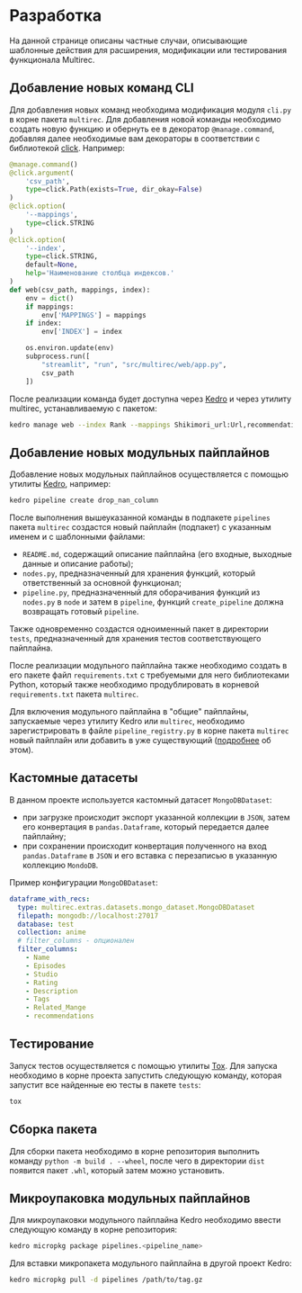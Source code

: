 # Разработка

На данной странице описаны частные случаи, описывающие шаблонные действия для расширения, модификации или тестирования функционала Multirec.

## Добавление новых команд CLI

Для добавления новых команд необходима модификация модуля `cli.py` в корне пакета `multirec`. Для добавления новой команды необходимо создать новую функцию и обернуть ее в декоратор `@manage.command`, добавляя далее необходимые вам декораторы в соответствии с библиотекой [click](https://click.palletsprojects.com/en/8.1.x/). Например:
```python
@manage.command()
@click.argument(
    'csv_path',
    type=click.Path(exists=True, dir_okay=False)
)
@click.option(
    '--mappings',
    type=click.STRING
)
@click.option(
    '--index',
    type=click.STRING,
    default=None,
    help='Наименование столбца индексов.'
)
def web(csv_path, mappings, index):
    env = dict()
    if mappings:
        env['MAPPINGS'] = mappings
    if index:
        env['INDEX'] = index

    os.environ.update(env)
    subprocess.run([
        "streamlit", "run", "src/multirec/web/app.py",
        csv_path
    ])
```

После реализации команда будет доступна через [Kedro](https://docs.kedro.org/en/stable/get_started/install.html) и через утилиту multirec, устанавливаемую с пакетом:
```bash
kedro manage web --index Rank --mappings Shikimori_url:Url,recommendations:Recommendations,Russian_name:Name,Russian_description:Description data/03_primary/anime_with_recommendations.csv
```

## Добавление новых модульных пайплайнов

Добавление новых модульных пайплайнов осуществляется с помощью утилиты [Kedro](https://docs.kedro.org/en/stable/get_started/install.html), например:
```bash
kedro pipeline create drop_nan_column
```

После выполнения вышеуказанной команды в подпакете `pipelines` пакета `multirec` создастся новый пайплайн (подпакет) с указанным именем и с шаблонными файлами:

- `README.md`, содержащий описание пайплайна (его входные, выходные данные и описание работы);
- `nodes.py`, предназначенный для хранения функций, который ответственный за основной функционал;
- `pipeline.py`, предназначенный для оборачивания функций из `nodes.py` в `node` и затем в `pipeline`, функций `create_pipeline` должна возвращать готовый `pipeline`.

Также одновременно создастся одноименный пакет в директории `tests`, предназначенный для хранения тестов соответствующего пайплайна.

После реализации модульного пайплайна также необходимо создать в его пакете файл `requirements.txt` с требуемыми для него библиотеками Python, который также необходимо продублировать в корневой `requirements.txt` пакета `multirec`.

Для включения модульного пайплайна в "общие" пайплайны, запускаемые через утилиту Kedro или `multirec`, необходимо зарегистрировать в файле `pipeline_registry.py` в корне пакета `multirec` новый пайплайн или добавить в уже существующий ([подробнее](https://docs.kedro.org/en/stable/nodes_and_pipelines/pipeline_registry.html) об этом). 

## Кастомные датасеты

В данном проекте используется кастомный датасет `MongoDBDataset`:
- при загрузке происходит экспорт указанной коллекции в `JSON`, затем его конвертация в `pandas.Dataframe`, который передается далее пайплайну;
- при сохранении происходит конвертация полученного на вход `pandas.Dataframe` в `JSON` и его вставка с перезаписью в указанную коллекцию `MondoDB`.

Пример конфигурации `MongoDBDataset`:
```yml
dataframe_with_recs:
  type: multirec.extras.datasets.mongo_dataset.MongoDBDataset
  filepath: mongodb://localhost:27017
  database: test
  collection: anime
  # filter_columns - опционален
  filter_columns:
    - Name
    - Episodes
    - Studio
    - Rating
    - Description
    - Tags
    - Related_Mange
    - recommendations
```


## Тестирование 

Запуск тестов осуществляется с помощью утилиты [Tox](https://tox.wiki/en/latest/). Для запуска необходимо в корне проекта запустить следующую команду, которая запустит все найденные ею тесты в пакете `tests`:
```bash
tox
```

## Сборка пакета

Для сборки пакета необходимо в корне репозитория выполнить команду `python -m build . --wheel`, после чего в директории `dist` появится пакет `.whl`, который затем можно установить.

## Микроупаковка модульных пайплайнов

Для микроупаковки модульного пайплайна Kedro необходимо ввести следующую команду в корне репозитория:
```bash
kedro micropkg package pipelines.<pipeline_name>
```

Для вставки микропакета модульного пайплайна в другой проект Kedro:
```bash
kedro micropkg pull -d pipelines /path/to/tag.gz
```
